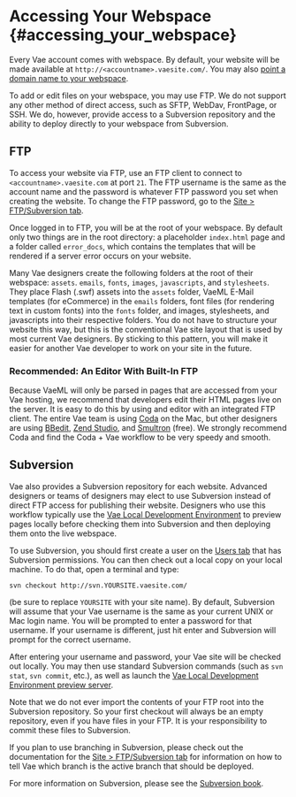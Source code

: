 # Accessing Your Webspace {#accessing_your_webspace}

Every Vae account comes with webspace. By default, your website will be
made available at `http://<accountname>.vaesite.com/`. You may also
[point a domain name to your webspace](#backstage.site.domains).

To add or edit files on your webspace, you may use FTP. We do not
support any other method of direct access, such as SFTP, WebDav,
FrontPage, or SSH. We do, however, provide access to a Subversion
repository and the ability to deploy directly to your webspace from
Subversion.

## FTP

To access your website via FTP, use an FTP client to connect to
`<accountname>.vaesite.com` at port `21`. The FTP username is the same
as the account name and the password is whatever FTP password you set
when creating the website. To change the FTP password, go to the [Site
&gt; FTP/Subversion tab](#backstage.site.ftp).

Once logged in to FTP, you will be at the root of your webspace. By
default only two things are in the root directory: a placeholder
`index.html` page and a folder called `error_docs`, which contains the
templates that will be rendered if a server error occurs on your
website.

Many Vae designers create the following folders at the root of their
webspace: `assets`. `emails`, `fonts`, `images`, `javascripts`, and
`stylesheets`. They place Flash (.swf) assets into the `assets` folder,
VaeML E-Mail templates (for eCommerce) in the `emails` folders, font
files (for rendering text in custom fonts) into the `fonts` folder, and
images, stylesheets, and javascripts into their respective folders. You
do not have to structure your website this way, but this is the
conventional Vae site layout that is used by most current Vae designers.
By sticking to this pattern, you will make it easier for another Vae
developer to work on your site in the future.

### Recommended: An Editor With Built-In FTP

Because VaeML will only be parsed in pages that are accessed from your
Vae hosting, we recommend that developers edit their HTML pages live on
the server. It is easy to do this by using and editor with an integrated
FTP client. The entire Vae team is using
[Coda](http://www.panic.com/coda/) on the Mac, but other designers are
using [BBedit](http://www.barebones.com/products/bbedit/), [Zend
Studio](http://www.zend.com/en/products/studio/), and
[Smultron](http://www.tuppis.com/smultron/) (free). We strongly
recommend Coda and find the Coda + Vae workflow to be very speedy and
smooth.

## Subversion

Vae also provides a Subversion repository for each website. Advanced
designers or teams of designers may elect to use Subversion instead of
direct FTP access for publishing their website. Designers who use this
workflow typically use the [Vae Local Development
Environment](#vae_local) to preview pages locally before checking them
into Subversion and then deploying them onto the live webspace.

To use Subversion, you should first create a user on the [Users
tab](#backstage.users) that has Subversion permissions. You can then
check out a local copy on your local machine. To do that, open a
terminal and type:

    svn checkout http://svn.YOURSITE.vaesite.com/

(be sure to replace `YOURSITE` with your site name). By default,
Subversion will assume that your Vae username is the same as your
current UNIX or Mac login name. You will be prompted to enter a password
for that username. If your username is different, just hit enter and
Subversion will prompt for the correct username.

After entering your username and password, your Vae site will be checked
out locally. You may then use standard Subversion commands (such as
`svn stat`, `svn commit`, etc.), as well as launch the [Vae Local
Development Environment preview server](#vae_local).

Note that we do not ever import the contents of your FTP root into the
Subversion repository. So your first checkout will always be an empty
repository, even if you have files in your FTP. It is your
responsibility to commit these files to Subversion.

If you plan to use branching in Subversion, please check out the
documentation for the [Site &gt; FTP/Subversion
tab](#backstage.site.ftp) for information on how to tell Vae which
branch is the active branch that should be deployed.

For more information on Subversion, please see the [Subversion
book](http://svnbook.red-bean.com/).
